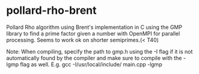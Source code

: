# pollard-rho-brent

Pollard Rho algorithm using Brent's implementation in C using the GMP library 
to find a prime factor given a number with OpenMPI for parallel processing. 
Seems to work ok on shorter semiprimes.(< T40)

Note: When compiling, specify the path to gmp.h using the -I flag 
if it is not automatically found by the compiler and make sure to compile 
with the -lgmp flag as well. E.g. gcc -I/usr/local/include/ main.cpp -lgmp
